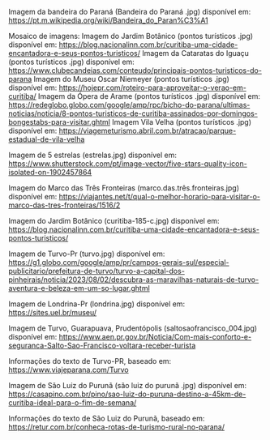 Imagem da bandeira do Paraná (Bandeira do Paraná .jpg) disponível em: https://pt.m.wikipedia.org/wiki/Bandeira_do_Paran%C3%A1


Mosaico de imagens:
 Imagem do Jardim Botânico (pontos turísticos .jpg) disponível em: https://blog.nacionalinn.com.br/curitiba-uma-cidade-encantadora-e-seus-pontos-turisticos/
 Imagem da Cataratas do Iguaçu (pontos turísticos .jpg) disponível em: https://www.clubecandeias.com/conteudo/principais-pontos-turisticos-do-parana
Imagem do Museu Oscar Niemeyer (pontos turísticos .jpg) disponível em: https://hojepr.com/roteiro-para-aproveitar-o-verao-em-curitiba/
Imagem da Ópera de Arame (pontos turísticos .jpg) disponível em: https://redeglobo.globo.com/google/amp/rpc/bicho-do-parana/ultimas-noticias/noticia/8-pontos-turisticos-de-curitiba-assinados-por-domingos-bongestabs-para-visitar.ghtml
Imagem Vila Velha (pontos turísticos .jpg) disponível em: https://viagemeturismo.abril.com.br/atracao/parque-estadual-de-vila-velha

Imagem de 5 estrelas (estrelas.jpg) disponível em: https://www.shutterstock.com/pt/image-vector/five-stars-quality-icon-isolated-on-1902457864

Imagem do Marco das Três Fronteiras (marco.das.três.fronteiras.jpg) disponível em: 
https://viajantes.net/t/qual-o-melhor-horario-para-visitar-o-marco-das-tres-fronteiras/1516/2

Imagem do Jardim Botânico (curitiba-185-c.jpg) disponível em: 
https://blog.nacionalinn.com.br/curitiba-uma-cidade-encantadora-e-seus-pontos-turisticos/

Imagem de Turvo-Pr (turvo.jpg) disponível em: 
https://g1.globo.com/google/amp/pr/campos-gerais-sul/especial-publicitario/prefeitura-de-turvo/turvo-a-capital-dos-pinheirais/noticia/2023/08/02/descubra-as-maravilhas-naturais-de-turvo-aventura-e-beleza-em-um-so-lugar.ghtml

Imagem de Londrina-Pr (londrina.jpg) disponível em: https://sites.uel.br/museu/

Imagem de Turvo, Guarapuava, Prudentópolis (saltosaofrancisco_004.jpg) disponível em: https://www.aen.pr.gov.br/Noticia/Com-mais-conforto-e-seguranca-Salto-Sao-Francisco-voltara-receber-turista

Informações do texto de Turvo-PR, baseado em: https://www.viajeparana.com/Turvo

Imagem de São Luiz do Purunã (são luiz do purunã .jpg) disponível em: https://casapino.com.br/pino/sao-luiz-do-puruna-destino-a-45km-de-curitiba-ideal-para-o-fim-de-semana/

Informações do texto de São Luiz do Purunã, baseado em: https://retur.com.br/conheca-rotas-de-turismo-rural-no-parana/











